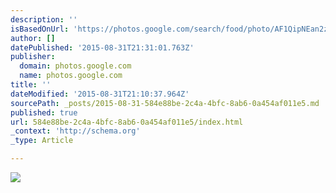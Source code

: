 ```yaml
---
description: ''
isBasedOnUrl: 'https://photos.google.com/search/food/photo/AF1QipNEan2zrcCmdjpB8YGfp9VGvdj8pug98E5Lfz2U'
author: []
datePublished: '2015-08-31T21:31:01.763Z'
publisher:
  domain: photos.google.com
  name: photos.google.com
title: ''
dateModified: '2015-08-31T21:10:37.964Z'
sourcePath: _posts/2015-08-31-584e88be-2c4a-4bfc-8ab6-0a454af011e5.md
published: true
url: 584e88be-2c4a-4bfc-8ab6-0a454af011e5/index.html
_context: 'http://schema.org'
_type: Article

---
```

![](https://lh3.googleusercontent.com/0CNEDVp4Cj84weQEP5FtHxQkMMw5Xil2WvqBKYJHwXAq=w1384-h778-no)